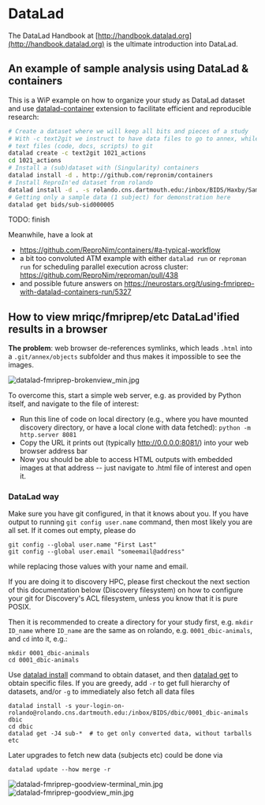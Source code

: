 # DataLad

The DataLad Handbook at [http://handbook.datalad.org](http://handbook.datalad.org)
is the ultimate introduction into DataLad. 

## An example of sample analysis using DataLad & containers
 
This is a WiP example on how to organize your study as DataLad dataset and
use [datalad-container](http://docs.datalad.org/projects/container/en/latest/index.html)
extension to facilitate efficient and reproducible research:
 
```bash
# Create a dataset where we will keep all bits and pieces of a study
# With -c text2git we instruct to have data files to go to annex, while
# text files (code, docs, scripts) to git
datalad create -c text2git 1021_actions
cd 1021_actions
# Install a (sub)dataset with (Singularity) containers
datalad install -d . http://github.com/repronim/containers
# Install ReproIn'ed dataset from rolando
datalad install -d . -s rolando.cns.dartmouth.edu:/inbox/BIDS/Haxby/Sam/1021_actions bids
# Getting only a sample data (1 subject) for demonstration here
datalad get bids/sub-sid000005
```

TODO: finish

Meanwhile, have a look at 

- https://github.com/ReproNim/containers/#a-typical-workflow 
- a bit too convoluted ATM example with either `datalad run` or `reproman run` for
  scheduling parallel execution across cluster: https://github.com/ReproNim/reproman/pull/438
- and possible future answers on
  https://neurostars.org/t/using-fmriprep-with-datalad-containers-run/5327


## How to view mriqc/fmriprep/etc DataLad'ified results in a browser

**The problem**: web browser de-references symlinks, which leads `.html` into a `.git/annex/objects` subfolder and thus makes it impossible to see the images.

![datalad-fmriprep-brokenview_min.jpg](images/datalad-fmriprep-brokenview_min.jpg)

To overcome this, start a simple web server, e.g. as provided by Python itself, and navigate to the file of interest:

- Run this line of code on local directory (e.g., where you have mounted discovery directory, or have a local clone with data fetched): `python -m http.server 8081`
- Copy the URL it prints out (typically  http://0.0.0.0:8081/) into your web browser address bar
- Now you should be able to access HTML outputs with embedded images at that address -- just navigate to .html file of interest and open it.

### DataLad way

Make sure you have git configured, in that it knows about you.
If you have output to running `git config user.name` command, then most likely you are all set.
If it comes out empty, please do


    git config --global user.name "First Last"
    git config --global user.email "someemail@address"

while replacing those values with your name and email.

If you are doing it to discovery HPC, please first checkout the next section of this documentation below (Discovery filesystem) on how to configure your git for Discovery's ACL filesystem, unless you know that it is pure POSIX.

Then it is recommended to create a directory for your study first, e.g. `mkdir ID_name` where `ID_name` are the same as on rolando, e.g. `0001_dbic-animals`, and `cd` into it, e.g.:

    mkdir 0001_dbic-animals
    cd 0001_dbic-animals 

Use [datalad install](https://docs.datalad.org/en/stable/generated/man/datalad-install.html) command
to obtain dataset, and then [datalad get](http://docs.datalad.org/en/stable/generated/man/datalad-get.html) to 
obtain specific files.  If you are greedy, add `-r` to get full hierarchy of datasets, and/or `-g`
to immediately also fetch all data files
  
    datalad install -s your-login-on-rolando@rolando.cns.dartmouth.edu:/inbox/BIDS/dbic/0001_dbic-animals dbic
    cd dbic
    datalad get -J4 sub-*  # to get only converted data, without tarballs etc

Later upgrades to fetch new data (subjects etc) could be done via 

    datalad update --how merge -r 




![datalad-fmriprep-goodview-terminal_min.jpg](images/datalad-fmriprep-goodview-terminal_min.jpg)
![datalad-fmriprep-goodview_min.jpg](images/datalad-fmriprep-goodview_min.jpg)
